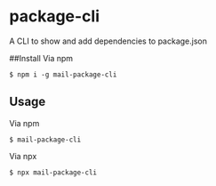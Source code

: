 # package-cli
A CLI to show and add dependencies to package.json

##Install
Via npm
```
$ npm i -g mail-package-cli
```

## Usage
Via npm
```
$ mail-package-cli
```
Via npx
```
$ npx mail-package-cli
```
